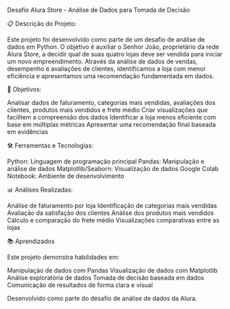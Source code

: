 Desafio Alura Store - Análise de Dados para Tomada de Decisão

📋 Descrição do Projeto: 

Este projeto foi desenvolvido como parte de um desafio de análise de dados em Python. O objetivo é auxiliar o Senhor João, proprietário da rede Alura Store, a decidir qual de suas quatro lojas deve ser vendida para iniciar um novo empreendimento.
Através da análise de dados de vendas, desempenho e avaliações de clientes, identificamos a loja com menor eficiência e apresentamos uma recomendação fundamentada em dados.

🎯 Objetivos:

Analisar dados de faturamento, categorias mais vendidas, avaliações dos clientes, produtos mais vendidos e frete médio
Criar visualizações que facilitem a compreensão dos dados
Identificar a loja menos eficiente com base em múltiplas métricas
Apresentar uma recomendação final baseada em evidências

🛠️ Ferramentas e Tecnologias:

Python: Linguagem de programação principal
Pandas: Manipulação e análise de dados
Matplotlib/Seaborn: Visualização de dados
Google Colab Notebook: Ambiente de desenvolvimento

📊 Análises Realizadas:

Análise de faturamento por loja
Identificação de categorias mais vendidas
Avaliação da satisfação dos clientes
Análise dos produtos mais vendidos
Cálculo e comparação do frete médio
Visualizações comparativas entre as lojas

📚 Aprendizados

Este projeto demonstra habilidades em:

Manipulação de dados com Pandas
Visualização de dados com Matplotlib
Análise exploratória de dados
Tomada de decisão baseada em dados
Comunicação de resultados de forma clara e visual


Desenvolvido como parte do desafio de análise de dados da Alura.
